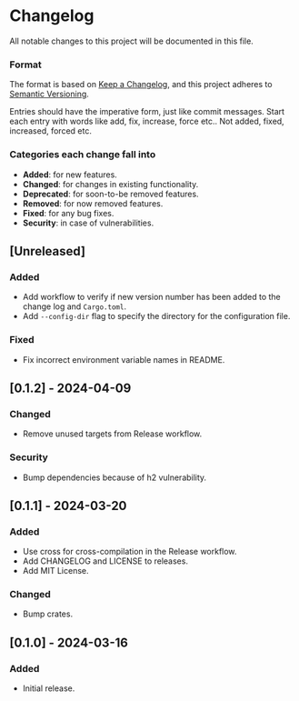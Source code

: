 # Changelog

All notable changes to this project will be documented in this file.

### Format

The format is based on [Keep a Changelog](https://keepachangelog.com/en/1.1.0/),
and this project adheres to [Semantic Versioning](https://semver.org/spec/v2.0.0.html).

Entries should have the imperative form, just like commit messages. Start each entry with words
like add, fix, increase, force etc.. Not added, fixed, increased, forced etc.

### Categories each change fall into

* **Added**: for new features.
* **Changed**: for changes in existing functionality.
* **Deprecated**: for soon-to-be removed features.
* **Removed**: for now removed features.
* **Fixed**: for any bug fixes.
* **Security**: in case of vulnerabilities.

## [Unreleased]

### Added

- Add workflow to verify if new version number has been added to the change log and `Cargo.toml`.
- Add `--config-dir` flag to specify the directory for the configuration file.

### Fixed

- Fix incorrect environment variable names in README.

## [0.1.2] - 2024-04-09

### Changed

- Remove unused targets from Release workflow.

### Security

- Bump dependencies because of h2 vulnerability.

## [0.1.1] - 2024-03-20

### Added

- Use cross for cross-compilation in the Release workflow.
- Add CHANGELOG and LICENSE to releases.
- Add MIT License.

### Changed

- Bump crates.

## [0.1.0] - 2024-03-16

### Added

- Initial release.
